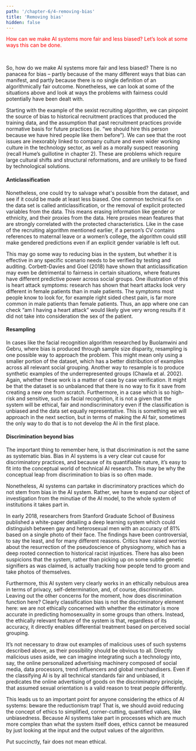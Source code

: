 ```yaml
---
path: '/chapter-6/4-removing-bias'
title: 'Removing bias'
hidden: false
---
```


<hero-icon heroIcon='chap6'/>


<styled-text>

<p style="color:red;">How can we make AI systems more fair and less biased? Let’s look at some ways this can be done. </p>

<br>


So, how do we make AI systems more fair and less biased? There is no panacea for bias – partly because of the many different ways that bias can manifest, and partly because there is no single definition of an algorithmically fair outcome. Nonetheless, we can look at some of the situations above and look at ways the problems with fairness could potentially have been dealt with.

Starting with the example of the sexist recruiting algorithm, we can pinpoint the source of bias to historical recruitment practices that produced the training data, and the assumption that past recruitment practices provide normative basis for future practices (ie. “we should hire this person because we have hired people like them before”). We can see that the root issues are inexorably linked to company culture and even wider working culture in the technology sector, as well as a morally suspect reasoning (recall Hume’s guillotine in chapter 2). These are problems which require large cultural shifts and structural reformations, and are unlikely to be fixed by technological solutions.

#### Anticlassification
Nonetheless, one could try to salvage what's possible from the dataset, and see if it could be made at least less biased. One common technical fix on the data set is called anticlassification, or the removal of explicit protected variables from the data. This means erasing information like gender or ethnicity, and their proxies from the data. Here proxies mean features that are strongly correlated with the protected characteristics. Like in the case of the recruiting algorithm mentioned earlier, if a person’s CV contains references to maternal leave or a women’s college, the algorithm could still make gendered predictions even if an explicit gender variable is left out.

This may go some way to reducing bias in the system, but whether it is effective in any specific scenario needs to be verified by testing and auditing. Corbett-Davies and Goel (2018) have shown that anticlassification may even be detrimental to fairness in certain situations, where features have different predictive power across social groups. One illustration of this is heart attack symptoms: research has shown that heart attacks look very different in female patients than in male patients. The symptoms most people know to look for, for example right sided chest pain, is far more common in male patients than female patients. Thus, an app where one can check “am I having a heart attack” would likely give very wrong results if it did not take into consideration the sex of the patient.

#### Resampling
In cases like the facial recognition algorithm researched by Buolamwini and Gebru, where bias is produced through sample size disparity, resampling is one possible way to approach the problem. This might mean only using a smaller portion of the dataset, which has a better distribution of examples across all relevant social grouping. Another way to resample is to produce synthetic examples of the underrepresented groups (Chawla et al. 2002). Again, whether these work is a matter of case by case verification. It might be that the dataset is so unbalanced that there is no way to fix it save from creating a new one from scratch. Furthermore, in a case which is so high-risk and sensitive, such as facial recognition, it is not a given that the system will be ethical, fair and nondiscriminatory even if the classification is unbiased and the data set equally representative. This is something we will approach in the next section, but in terms of making the AI fair, sometimes the only way to do that is to not develop the AI in the first place.



#### Discrimination beyond bias

The important thing to remember here, is that discrimination is not the same as systematic bias. Bias in AI systems is a very clear cut cause for discriminatory practices, and because of its quantifiable nature, it’s easy to fit into the conceptual world of technical AI research. This may be why the conceptual leap from discrimination to bias is so often made.

Nonetheless, AI systems can partake in discriminatory practices which do not stem from bias in the AI system. Rather, we have to expand our object of investigation from the minutiae of the AI model, to the whole system of institutions it takes part in.

</styled-text>

<text-box name="" icon="chap6">

In early 2018, researchers from Stanford Graduate School of Business published a white-paper detailing a deep learning system which could distinguish between gay and heterosexual men with an accuracy of 81% based on a single photo of their face. The findings have been controversial, to say the least, and for many different reasons. Critics have raised worries about the resurrection of the pseudoscience of physiognomy, which has a deep rooted connection to historical racist injustices. There has also been suspicions that the system, rather than picking up on some subtle genetic signifiers as was claimed, is actually tracking how people tend to groom and take photos of themselves.

Furthermore, this AI system very clearly works in an ethically nebulous area in terms of privacy, self-determination, and, of course, discrimination. Leaving out the other concerns for the moment, how does discrimination function here? Clearly classification bias is not the discriminatory element here: we are not ethically concerned with whether the estimator is more accurate in predicting homosexuality in some groups than others. Instead, the ethically relevant feature of the system is that, regardless of its accuracy, it directly enables differential treatment based on perceived social grouping.

</text-box>

<styled-text>

It’s not necessary to draw out examples of malicious uses of such systems described above, as their possibility should be obvious to all. Directly malicious uses aside, we can imagine integrating such a technology into, say, the online personalized advertising machinery composed of social media, data processors, trend influencers and global merchandisers. Even if the classifying AI is by all technical standards fair and unbiased, it predicates the online advertising of goods on the discriminatory principle, that assumed sexual orientation is a valid reason to treat people differently.

This leads us to an important point for anyone considering the ethics of AI systems: beware the reductionism trap! That is, we should avoid reducing the concept of ethics to simplified, corner-cutting, quantified values, like unbiasedness. Because AI systems take part in processes which are much more complex than what the system itself does, ethics cannot be measured by just looking at the input and the output values of the algorithm.

Put succinctly, fair does not mean ethical.

</styled-text>

<quiz id="3d90fdb5-2668-4412-8e4d-6ea8f10e32cb"> </quiz>

<quiz id="85c517ae-82ab-43a3-ba71-9a919041f8a9"> </quiz>
